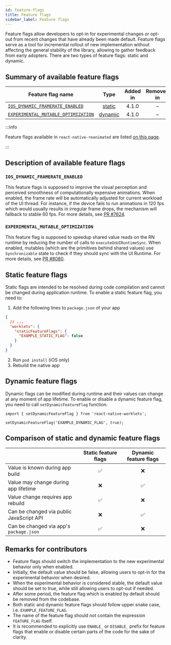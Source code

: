 ```yaml
---
id: feature-flags
title: Feature flags
sidebar_label: Feature flags
---
```


Feature flags allow developers to opt-in for experimental changes or opt-out from recent changes that have already been made default. Feature flags serve as a tool for incremental rollout of new implementation without affecting the general stability of the library, allowing to gather feedback from early adopters. There are two types of feature flags: static and dynamic.

## Summary of available feature flags

| Feature flag name                                                         |               Type                | Added in | Removed in | Default value |
| ------------------------------------------------------------------------- | :-------------------------------: | :------: | :--------: | :-----------: |
| [`IOS_DYNAMIC_FRAMERATE_ENABLED`](#ios_dynamic_framerate_enabled)         |  [static](#static-feature-flags)  |  4.1.0   |  &ndash;   |    `true`     |
| [`EXPERIMENTAL_MUTABLE_OPTIMIZATION`](#experimental_mutable_optimization) | [dynamic](#dynamic-feature-flags) |  4.1.0   |  &ndash;   |    `false`    |

:::info

Feature flags available in `react-native-reanimated` are listed [on this page](https://docs.swmansion.com/react-native-reanimated/docs/guides/feature-flags).

:::

## Description of available feature flags

### `IOS_DYNAMIC_FRAMERATE_ENABLED`

This feature flags is supposed to improve the visual perception and perceived smoothness of computationally expensive animations. When enabled, the frame rate will be automatically adjusted for current workload of the UI thread. For instance, if the device fails to run animations in 120 fps which would usually results in irregular frame drops, the mechanism will fallback to stable 60 fps. For more details, see [PR #7624](https://github.com/software-mansion/react-native-reanimated/pull/7624).

### `EXPERIMENTAL_MUTABLE_OPTIMIZATION`

This feature flag is supposed to speedup shared value reads on the RN runtime by reducing the number of calls to `executeOnUIRuntimeSync`. When enabled, mutables (which are the primitives behind shared values) use `Synchronizable` state to check if they should sync with the UI Runtime. For more details, see [PR #8080](https://github.com/software-mansion/react-native-reanimated/pull/8080).

## Static feature flags

Static flags are intended to be resolved during code compilation and cannot be changed during application runtime. To enable a static feature flag, you need to:

1. Add the following lines to `package.json` of your app

```json
{
  // ...
  "worklets": {
    "staticFeatureFlags": {
      "EXAMPLE_STATIC_FLAG": false
    }
  }
}
```

2. Run `pod install` (iOS only)
3. Rebuild the native app

## Dynamic feature flags

Dynamic flags can be modified during runtime and their values can change at any moment of app lifetime. To enable or disable a dynamic feature flag, you need to call `setDynamicFeatureFlag` function.

```tsx
import { setDynamicFeatureFlag } from 'react-native-worklets';

setDynamicFeatureFlag('EXAMPLE_DYNAMIC_FLAG', true);
```

## Comparison of static and dynamic feature flags

|                                          | Static feature flags | Dynamic feature flags |
| ---------------------------------------- | :------------------: | :-------------------: |
| Value is known during app build          |          ✅          |          ❌           |
| Value may change during app lifetime     |          ❌          |          ✅           |
| Value change requires app rebuild        |          ✅          |          ❌           |
| Can be changed via public JavaScript API |          ❌          |          ✅           |
| Can be changed via app's `package.json`  |          ✅          |          ❌           |

## Remarks for contributors

- Feature flags should switch the implementation to the new experimental behavior only when enabled.
- Initially, the default value should be false, allowing users to opt-in for the experimental behavior when desired.
- When the experimental behavior is considered stable, the default value should be set to true, while still allowing users to opt-out if needed.
- After some period, the feature flag which is enabled by default should be removed from the codebase.
- Both static and dynamic feature flags should follow upper snake case, i.e. `EXAMPLE_FEATURE_FLAG`.
- The name of the feature flag should not contain the expression `FEATURE_FLAG` itself.
- It is recommended to explicitly use `ENABLE_` or `DISABLE_` prefix for feature flags that enable or disable certain parts of the code for the sake of clarity.
